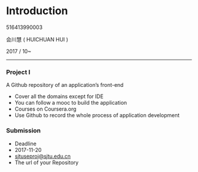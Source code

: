 Introduction
============
516413990003

会川慧 ( HUICHUAN HUI )

2017 / 10~

------------
### Project I
A Github repository of an application’s front-end
- Cover all the domains except for IDE
- You can follow a mooc to build the application
- Courses on Coursera.org
- Use Github to record the whole process of application development
### Submission
- Deadline
- 2017-11-20
- sjtuseproj@sjtu.edu.cn
- The url of your Repository
